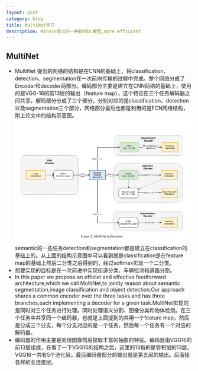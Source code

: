 ```yaml
---
layout: post
category: blog
title: MultiNet学习
description: Marvin提出的一种新的DL模型,more efficient
---
```



## MultiNet 

- MultiNet 提出的网络的结构是在CNN的基础上，将classification、detection、segmentation在一次前向传输的过程中完成。整个网络分成了Encoder和decoder两部分。编码部分主要是建立在CNN网络的基础上，使用的是VGG-16的前13层的输出（feature map），这个特征在三个任务解码器之间共享。解码部分分成了三个部分，分别对应的是classification、detection以及segmentation三个部分，网络部分最后也都是利用的是FCN网络结构，附上论文中的结构示意图。
![](/downloads/MultiNetArchitecture.png)
semantic的一些任务detection和segmentation都是建立在classification的基础上的。从上面的结构示意图中可以看到就是classification是在feature map的基础上然后二分类之后得到的，经过softmax实现一个二分类。
- 想要实现的目标是在一次前进中实现街道分类、车辆检测和道路分割。
- In this paper we propose an efficiet and effective feedforward architecture,which we call MultiNet,to jointly reason about semantic segmentation,image classification and object detection.Our approach shares a common encoder over the three tasks and has three branches,each implementing a decoder for a given task.MultiNet实现的是同时对三个任务进行处理。同时处理语义分割、图像分类和物体检测。在三个任务中共享同一个编码器，也就是上面提到的共用一个feature map，然后是分成三个分支，每个分支对应的是一个任务，然后每一个任务有一个对应的解码器。
- 编码器的作用主要是处理图像然后提取丰富的抽象的特征。编码器由VGG16的前13层组成，在看了一下VGG16的结构之后，这里的13指的是卷积层的13层。VGG16一共有5个池化层。最后编码器部分的输出就是第五层的输出。后面接各样的全连接层。
	